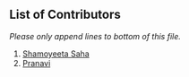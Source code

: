 ## List of Contributors

_Please only append lines to bottom of this file._

1. [Shamoyeeta Saha]()
2. [Pranavi]()
